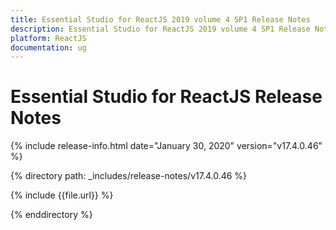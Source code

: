 ```yaml
---
title: Essential Studio for ReactJS 2019 volume 4 SP1 Release Notes  
description: Essential Studio for ReactJS 2019 volume 4 SP1 Release Notes  
platform: ReactJS
documentation: ug
---
```


# Essential Studio for ReactJS  Release Notes  

{% include release-info.html date="January 30, 2020"  version="v17.4.0.46" %} 


{% directory path: _includes/release-notes/v17.4.0.46 %}

{% include {{file.url}} %}

{% enddirectory %}